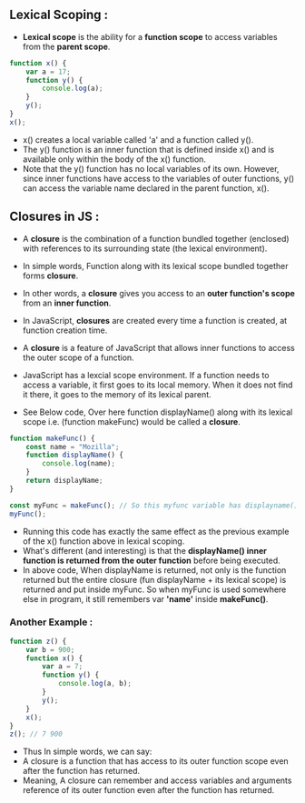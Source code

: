## Lexical Scoping :

-   **Lexical scope** is the ability for a **function scope** to access variables from the **parent scope**.

```js
function x() {
    var a = 17;
    function y() {
        console.log(a);
    }
    y();
}
x();
```

-   x() creates a local variable called 'a' and a function called y().
-   The y() function is an inner function that is defined inside x() and is available only within the body of the x() function.
-   Note that the y() function has no local variables of its own. However, since inner functions have access to the variables of outer functions, y() can access the variable name declared in the parent function, x().

## Closures in JS :

-   A **closure** is the combination of a function bundled together (enclosed) with references to its surrounding state (the lexical environment).
-   In simple words, Function along with its lexical scope bundled together forms **closure**.
-   In other words, a **closure** gives you access to an **outer function's scope** from an **inner function**.
-   In JavaScript, **closures** are created every time a function is created, at function creation time.
-   A **closure** is a feature of JavaScript that allows inner functions to access the outer scope of a function.

-   JavaScript has a lexcial scope environment. If a function needs to access a variable, it first goes to its local memory. When it does not find it there, it goes to the memory of its lexical parent.
-   See Below code, Over here function displayName() along with its lexical scope i.e. (function makeFunc) would be called a **closure**.

```js
function makeFunc() {
    const name = "Mozilla";
    function displayName() {
        console.log(name);
    }
    return displayName;
}

const myFunc = makeFunc(); // So this myfunc variable has displayname() function inside it.
myFunc();
```

-   Running this code has exactly the same effect as the previous example of the x() function above in lexical scoping.
-   What's different (and interesting) is that the **displayName() inner function is returned from the outer function** before being executed.
-   In above code, When displayName is returned, not only is the function returned but the entire closure (fun displayName + its lexical scope) is returned and put inside myFunc. So when myFunc is used somewhere else in program, it still remembers var **'name'** inside **makeFunc()**.

### Another Example :

```js
function z() {
    var b = 900;
    function x() {
        var a = 7;
        function y() {
            console.log(a, b);
        }
        y();
    }
    x();
}
z(); // 7 900
```

-   Thus In simple words, we can say:
-   A closure is a function that has access to its outer function scope even after the function has returned.
-   Meaning, A closure can remember and access variables and arguments reference of its outer function even after the function has returned.
